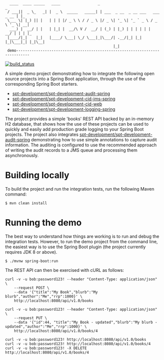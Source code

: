 ````
  ____  ____ _____   ____                 _                                  _   
 / ___||  _ \_   _| |  _ \  _____   _____| | ___  _ __  _ __ ___   ___ _ __ | |_ 
 \___ \| |_) || |   | | | |/ _ \ \ / / _ \ |/ _ \| '_ \| '_ ` _ \ / _ \ '_ \| __|
  ___) |  __/ | |   | |_| |  __/\ V /  __/ | (_) | |_) | | | | | |  __/ | | | |_ 
 |____/|_|    |_|   |____/ \___| \_/ \___|_|\___/| .__/|_| |_| |_|\___|_| |_|\__|
                                                 |_|                                           
 demo----------------------------------------------------------------------------
````

[![build_status](https://github.com/spt-development/spt-development-demo/actions/workflows/build.yml/badge.svg)](https://github.com/spt-development/spt-development-demo/actions)

A simple demo project demonstrating how to integrate the following open source projects into a Spring Boot application,
through the use of the corresponding Spring Boot starters.

* [spt-development/spt-development-audit-spring](https://github.com/spt-development/spt-development-audit-spring)
* [spt-development/spt-development-cid-jms-spring](https://github.com/spt-development/spt-development-cid-jms-spring)
* [spt-development/spt-development-cid-web](https://github.com/spt-development/spt-development-cid-web)
* [spt-development/spt-development-logging-spring](https://github.com/spt-development/spt-development-logging-spring)

The project provides a simple 'books' REST API backed by an in-memory H2 database, that shows how the use of these 
projects can be used to quickly and easily add production grade logging to your Spring Boot projects. The project also 
integrates [spt-development/spt-development-audit-spring](https://github.com/spt-development/spt-development-audit-spring)
demonstrating how to use simple annotations to capture audit information. The auditing is configured to use the 
recommended approach of writing the audit records to a JMS queue and processing them asynchronously.

Building locally
================

To build the project and run the integration tests, run the following Maven command:

    $ mvn clean install

Running the demo
================

The best way to understand how things are working is to run and debug the integration tests. However, to run the 
demo project from the command line, the easiest way is to use the Spring Boot plugin (the project currently requires
JDK 8 or above).

    $ ./mvnw spring-boot:run

The REST API can then be exercised with cURL as follows:

    curl -v -u bob:password123! --header "Content-Type: application/json" \
        --request POST \
        --data '{"title":"My Book","blurb":"My blurb","author":"Me","rrp":1000}' \
        http://localhost:8080/api/v1.0/books

    curl -v -u bob:password123! --header "Content-Type: application/json" \
        --request PUT \
        --data '{"id":44, "title":"My Book - updated","blurb":"My blurb - updated","author":"Me","rrp":1000}' \
        http://localhost:8080/api/v1.0/books/4

    curl -v -u bob:password123! http://localhost:8080/api/v1.0/books
    curl -v -u bob:password123! http://localhost:8080/api/v1.0/books/4
    curl -v -u bob:password123! -X DELETE http://localhost:8080/api/v1.0/books/4